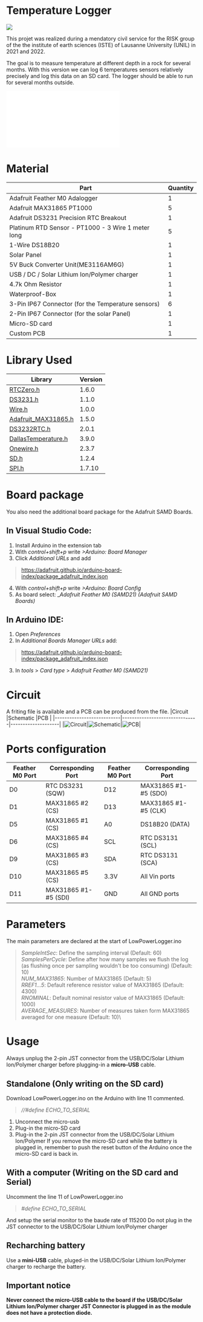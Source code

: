 
# Temperature Logger
![](img/logo.svg)

This projet was realized during a mendatory civil service for the RISK group of the the institute of earth sciences (ISTE) of Lausanne University (UNIL) in 2021 and 2022.

The goal is to measure temperature at different depth in a rock for several months. With this version we can log 6 temperatures sensors relatively precisely and log this data on an SD card. The logger should be able to run for several months outside.

![](img/temp_graph.fig)

# Material
| Part                                               | Quantity |
|----------------------------------------------------|----------|
| Adafruit Feather M0 Adalogger                      | 1        |
| Adafruit MAX31865 PT1000                           | 5        |
| Adafruit DS3231 Precision RTC Breakout             | 1        |
| Platinum RTD Sensor - PT1000 - 3 Wire 1 meter long | 5        |
| 1-Wire DS18B20                                     | 1        |
| Solar Panel                                        | 1        |
| 5V Buck Converter Unit(ME3116AM6G)                 | 1        |
| USB / DC / Solar Lithium Ion/Polymer charger       | 1        |
| 4.7k Ohm Resistor                                  | 1        |
| Waterproof-Box                                     | 1        |
| 3-Pin IP67 Connector (for the Temperature sensors) | 6        |
| 2-Pin IP67 Connector (for the solar Panel)         | 1        |
| Micro-SD card                                      | 1        |
| Custom PCB                                         | 1        |

# Library Used
|   Library   |  Version  |
|-------------|-----------|
|[RTCZero.h](https://www.arduino.cc/reference/en/libraries/rtczero/)|1.6.0|
|[DS3231.h](https://www.arduino.cc/reference/en/libraries/ds3231/)|1.1.0|
|[Wire.h](https://github.com/esp8266/Arduino/blob/master/libraries/Wire/Wire.h)|1.0.0|
|[Adafruit_MAX31865.h](https://github.com/adafruit/Adafruit_MAX31865)|1.5.0|
|[DS3232RTC.h](https://github.com/JChristensen/DS3232RTC)|2.0.1|
|[DallasTemperature.h](https://github.com/milesburton/Arduino-Temperature-Control-Library)|3.9.0|
|[Onewire.h](https://www.arduino.cc/reference/en/libraries/onewire/)|2.3.7|
|[SD.h](https://www.arduino.cc/reference/en/libraries/sd/)|1.2.4|
|[SPI.h](https://www.arduino.cc/reference/en/language/functions/communication/spi/)|1.7.10|
# Board package
You also need the additional board package for the Adafruit SAMD Boards.
## In Visual Studio Code:
1. Install Arduino in the extension tab
2. With _control+shift+p_ write _>Arduino: Board Manager_
3. Click _Additional URLs_ and add 
> https://adafruit.github.io/arduino-board-index/package_adafruit_index.json
4. With _control+shift+p_ write _>Arduino: Board Config_
5. As board select: __Adafruit Feather M0 (SAMD21) (Adafruit SAMD Boards)_

## In Arduino IDE:
1. Open _Preferences_
2. In _Additional Boards Manager URLs_ add:
> https://adafruit.github.io/arduino-board-index/package_adafruit_index.json
3. In _tools_ > _Card type_ > _Adafruit Feather M0 (SAMD21)_ 


# Circuit
A friting file is available and a PCB can be produced from the file.
|Circuit                    |Schematic                      |PCB                 |
|---------------------------|-------------------------------|--------------------|
|![Circuit](img/circuit.png)|![Schematic](img/schematic.png)|![PCB](/img/PCB.png)|

# Ports configuration
| Feather M0 Port        | Corresponding Port        | Feather M0 Port        | Corresponding Port        |
|------------------------|---------------------------|------------------------|---------------------------|
| D0                     | RTC DS3231 (SQW)          | D12                    | MAX31865 #1-#5 (SDO)      |
| D1                     | MAX31865 #2 (CS)          | D13                    | MAX31865 #1-#5 (CLK)      |
| D5                     | MAX31865 #1 (CS)          | A0                     | DS18B20 (DATA)            |
| D6                     | MAX31865 #4 (CS)          | SCL                    | RTC DS3131 (SCL)          |
| D9                     | MAX31865 #3 (CS)          | SDA                    | RTC DS3131 (SCA)          |
| D10                    | MAX31865 #5 (CS)          | 3.3V                   | All Vin ports             |
| D11                    | MAX31865 #1-#5 (SDI)      | GND                    | All GND ports             |


# Parameters
The main parameters are declared at the start of LowPowerLogger.ino
> _SampleIntSec_: Define the sampling interval (Default: 60) \
> _SamplesPerCycle_: Define after how many samples we flush the log (as flushing once per sampling wouldn't be too consuming) (Default: 10)\
>_NUM_MAX31865_: Number of MAX31865 (Default: 5)\
>_RREF1...5_: Default reference resistor value of MAX31865 (Default: 4300)\
>_RNOMINAL_: Default nominal resistor value of MAX31865 (Default: 1000)\
>_AVERAGE_MEASURES_: Number of measures taken form MAX31865 averaged for one measure (Default: 10)\

# Usage
Always unplug the 2-pin JST connector from the USB/DC/Solar Lithium Ion/Polymer charger before plugging-in a __micro-USB__  cable.
## Standalone (Only writing on the SD card)
Download LowPowerLogger.ino on the Arduino with line 11 commented.
>_//#define ECHO_TO_SERIAL_
1. Unconnect the micro-usb
2. Plug-in the micro-SD card
3. Plug-in the 2-pin JST connector from the USB/DC/Solar Lithium Ion/Polymer 
If you remove the micro-SD card while the battery is plugged in, remember to push the reset button of the Arduino once the micro-SD card is back in.

## With a computer (Writing on the SD card and Serial)
Uncomment the line 11 of LowPowerLogger.ino
>_#define ECHO_TO_SERIAL_

And setup the serial monitor to the baude rate of 115200
Do not plug in the JST connector to the USB/DC/Solar Lithium Ion/Polymer charger

## Recharching battery
Use a __mini-USB__ cable, pluged-in the USB/DC/Solar Lithium Ion/Polymer charger to recharge the battery.

## Important notice
**Never connect the micro-USB cable to the board if the USB/DC/Solar Lithium Ion/Polymer charger JST Connector is plugged in as the module does not have a protection diode.**
